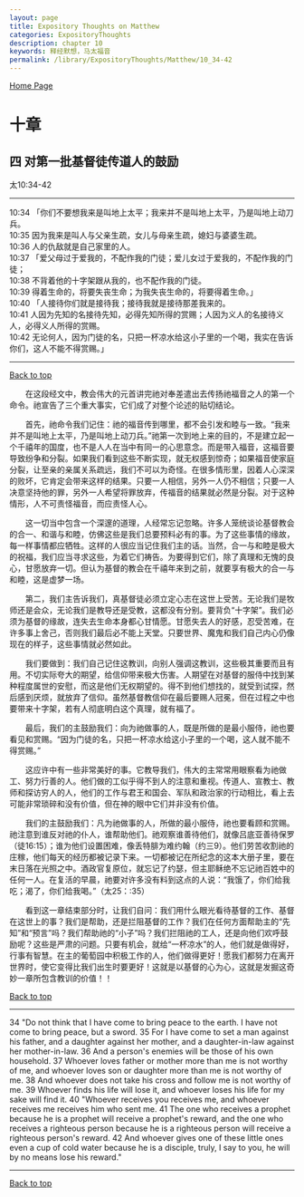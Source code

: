 ```yaml
---
layout: page
title: Expository Thoughts on Matthew
categories: ExpositoryThoughts
description: chapter 10
keywords: 释经默想，马太福音
permalink: /library/ExpositoryThoughts/Matthew/10_34-42
---
```

[ Home Page ]({{site.baseurl}}/index) <br>

<a name="0"></a>
# 十章 

## 四 对第一批基督徒传道人的鼓励

太10:34-42

***

10:34 「你们不要想我来是叫地上太平；我来并不是叫地上太平，乃是叫地上动刀兵。<br>
10:35 因为我来是叫人与父亲生疏，女儿与母亲生疏，媳妇与婆婆生疏。<br>
10:36 人的仇敌就是自己家里的人。<br>
10:37 「爱父母过于爱我的，不配作我的门徒；爱儿女过于爱我的，不配作我的门徒；<br>
10:38 不背着他的十字架跟从我的，也不配作我的门徒。<br>
10:39 得着生命的，将要失丧生命；为我失丧生命的，将要得着生命。」<br>
10:40 「人接待你们就是接待我；接待我就是接待那差我来的。<br>
10:41 人因为先知的名接待先知，必得先知所得的赏赐；人因为义人的名接待义人，必得义人所得的赏赐。<br>
10:42 无论何人，因为门徒的名，只把一杯凉水给这小子里的一个喝，我实在告诉你们，这人不能不得赏赐。」<br>

***

[Back to top](#0)

&emsp;&emsp;在这段经文中，教会伟大的元首讲完祂对奉差遣出去传扬祂福音之人的第一个命令。祂宣告了三个重大事实，它们成了对整个论述的贴切结论。

&emsp;&emsp;首先，祂命令我们记住：祂的福音传到哪里，都不会引发和睦与一致。“我来并不是叫地上太平，乃是叫地上动刀兵。”祂第一次到地上来的目的，不是建立起一个千禧年的国度，也不是人人在当中有同一的心思意念。而是带入福音，这福音要导致纷争和分裂。如果我们看到这些不断实现，就无权感到惊奇；如果福音使家庭分裂，让至亲的亲属关系疏远，我们不可以为奇怪。在很多情形里，因着人心深深的败坏，它肯定会带来这样的结果。只要一人相信，另外一人仍不相信；只要一人决意坚持他的罪，另外一人希望将罪放弃，传福音的结果就必然是分裂。对于这种情形，人不可责怪福音，而应责怪人心。

&emsp;&emsp;这一切当中包含一个深邃的道理，人经常忘记忽略。许多人笼统谈论基督教会的合一、和谐与和睦，仿佛这些是我们总要预料必有的事。为了这些事情的缘故，每一样事情都应牺牲。这样的人很应当记住我们主的话。当然，合一与和睦是极大的祝福，我们应当寻求这些，为着它们祷告。为要得到它们，除了真理和无愧的良心，甘愿放弃一切。但认为基督的教会在千禧年来到之前，就要享有极大的合一与和睦，这是虚梦一场。

&emsp;&emsp;第二，我们主告诉我们，真基督徒必须立定心志在这世上受苦。无论我们是牧师还是会众，无论我们是教导还是受教，这都没有分别。要背负“十字架”。我们必须为基督的缘故，连失去生命本身都心甘情愿。甘愿失去人的好感，忍受苦难，在许多事上舍己，否则我们最后必不能上天堂。只要世界、魔鬼和我们自己内心仍像现在的样子，这些事情就必然如此。

&emsp;&emsp;我们要做到：我们自己记住这教训，向别人强调这教训，这些极其重要而且有用。不切实际夸大的期望，给信仰带来极大伤害。人期望在对基督的服侍中找到某种程度属世的安慰，而这是他们无权期望的。得不到他们想找的，就受到试探，然后感到厌烦，就放弃了信仰。虽然基督教信仰在最后要赐人冠冕，但在过程之中也要带来十字架，若有人彻底明白这个真理，就有福了。

&emsp;&emsp;最后，我们的主鼓励我们：向为祂做事的人，既是所做的是最小服侍，祂也要看见和赏赐。“因为门徒的名，只把一杯凉水给这小子里的一个喝，这人就不能不得赏赐。”

&emsp;&emsp;这应许中有一些非常美好的事。它教导我们，伟大的主常常用眼察看为祂做工、努力行善的人。他们做的工似乎得不到人的注意和重视。传道人、宣教士、教师和探访穷人的人，他们的工作与君王和国会、军队和政治家的行动相比，看上去可能非常琐碎和没有价值，但在神的眼中它们并非没有价值。

&emsp;&emsp;我们的主鼓励我们：凡为祂做事的人，所做的最小服侍，祂也要看顾和赏赐。祂注意到谁反对祂的仆人，谁帮助他们。祂观察谁善待他们，就像吕底亚善待保罗（徒16:15）；谁为他们设置困难，像丢特腓为难约翰（约三9）。他们劳苦收割祂的庄稼，他们每天的经历都被记录下来。一切都被记在所纪念的这本大册子里，要在末日落在光照之中。酒政官复原位，就忘记了约瑟，但主耶稣绝不忘记祂百姓中的任何一人。在复活的早晨，祂要对许多没有料到这点的人说：“我饿了，你们给我吃；渴了，你们给我喝。”（太25：:35）

&emsp;&emsp;看到这一章结束部分时，让我们自问：我们用什么眼光看待基督的工作、基督在这世上的事？我们是帮助，还是拦阻基督的工作？我们在任何方面帮助主的“先知”和“预言”吗？我们帮助祂的“小子”吗？我们拦阻祂的工人，还是向他们欢呼鼓励呢？这些是严肃的问题。只要有机会，就给“一杯凉水”的人，他们就是做得好，行事有智慧。在主的葡萄园中积极工作的人，他们做得更好！愿我们都努力在离开世界时，使它变得比我们出生时要更好！这就是以基督的心为心，这就是发掘这奇妙一章所包含教训的价值！！

[Back to top](#0)

***

34 "Do not think that I have come to bring peace to the earth. I have not come to bring peace, but a sword. 35 For I have come to set a man against his father, and a daughter against her mother, and a daughter-in-law against her mother-in-law. 36 And a person's enemies will be those of his own household. 37 Whoever loves father or mother more than me is not worthy of me, and whoever loves son or daughter more than me is not worthy of me. 38 And whoever does not take his cross and follow me is not worthy of me. 39 Whoever finds his life will lose it, and whoever loses his life for my sake will find it. 40 "Whoever receives you receives me, and whoever receives me receives him who sent me. 41 The one who receives a prophet because he is a prophet will receive a prophet's reward, and the one who receives a righteous person because he is a righteous person will receive a righteous person's reward. 42 And whoever gives one of these little ones even a cup of cold water because he is a disciple, truly, I say to you, he will by no means lose his reward."

***

[Back to top](#0)
